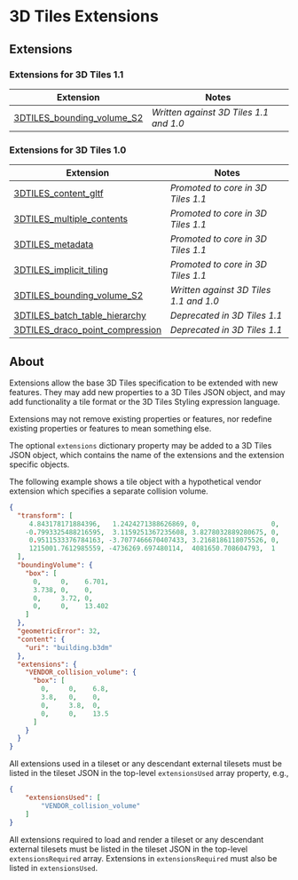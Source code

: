# 3D Tiles Extensions

## Extensions

### Extensions for 3D Tiles 1.1

Extension|Notes
--|--
[3DTILES_bounding_volume_S2](./3DTILES_bounding_volume_S2)|_Written against 3D Tiles 1.1 and 1.0_

### Extensions for 3D Tiles 1.0

Extension|Notes
--|--
[3DTILES_content_gltf](./3DTILES_content_gltf)|_Promoted to core in 3D Tiles 1.1_
[3DTILES_multiple_contents](./3DTILES_multiple_contents)|_Promoted to core in 3D Tiles 1.1_
[3DTILES_metadata](./3DTILES_metadata)|_Promoted to core in 3D Tiles 1.1_
[3DTILES_implicit_tiling](./3DTILES_implicit_tiling)|_Promoted to core in 3D Tiles 1.1_
[3DTILES_bounding_volume_S2](./3DTILES_bounding_volume_S2)|_Written against 3D Tiles 1.1 and 1.0_
[3DTILES_batch_table_hierarchy](./3DTILES_batch_table_hierarchy/)|_Deprecated in 3D Tiles 1.1_
[3DTILES_draco_point_compression](./3DTILES_draco_point_compression/)|_Deprecated in 3D Tiles 1.1_

## About

Extensions allow the base 3D Tiles specification to be extended with new features. They may add new properties to a 3D Tiles JSON object, and may add functionality a tile format or the 3D Tiles Styling expression language.

Extensions may not remove existing properties or features, nor redefine existing properties or features to mean something else. 

The optional `extensions` dictionary property may be added to a 3D Tiles JSON object, which contains the name of the extensions and the extension specific objects.

The following example shows a tile object with a hypothetical vendor extension which specifies a separate collision volume.
```JSON
{
  "transform": [
     4.843178171884396,   1.2424271388626869, 0,                  0,
    -0.7993325488216595,  3.1159251367235608, 3.8278032889280675, 0,
     0.9511533376784163, -3.7077466670407433, 3.2168186118075526, 0,
     1215001.7612985559, -4736269.697480114,  4081650.708604793,  1
  ],
  "boundingVolume": {
    "box": [
      0,     0,    6.701,
      3.738, 0,    0,
      0,     3.72, 0,
      0,     0,    13.402
    ]
  },
  "geometricError": 32,
  "content": {
    "uri": "building.b3dm"
  },
  "extensions": {
    "VENDOR_collision_volume": {
      "box": [
        0,     0,    6.8,
        3.8,   0,    0,
        0,     3.8,  0,
        0,     0,    13.5
      ]
    }
  }
}
```

All extensions used in a tileset or any descendant external tilesets must be listed in the tileset JSON in the top-level `extensionsUsed` array property, e.g.,

```JSON
{
    "extensionsUsed": [
        "VENDOR_collision_volume"
    ]
}
```

All extensions required to load and render a tileset or any descendant external tilesets must be listed in the tileset JSON in the top-level `extensionsRequired` array. Extensions in `extensionsRequired` must also be listed in `extensionsUsed`.
